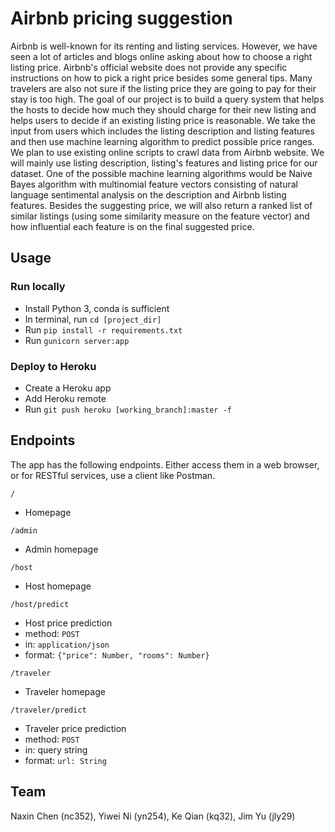 # Airbnb pricing suggestion

Airbnb is well-known for its renting and listing services. However, we have seen a lot of articles and blogs online asking about how to choose a right listing price. Airbnb's official website does not provide any specific instructions on how to pick a right price besides some general tips. Many travelers are also not sure if the listing price they are going to pay for their stay is too high.
The goal of our project is to build a query system that helps the hosts to decide how much they should charge for their new listing and helps users to decide if an existing listing price is reasonable. We take the input from users which includes the listing description and listing features and then use machine learning algorithm to predict possible price ranges. We plan to use existing online scripts to crawl data from Airbnb website. We will mainly use listing description, listing's features and listing price for our dataset. One of the possible machine learning algorithms would be Naive Bayes algorithm with multinomial feature vectors consisting of natural language sentimental analysis on the description and Airbnb listing features. Besides the suggesting price, we will also return a ranked list of similar listings (using some similarity measure on the feature vector) and how influential each feature is on the final suggested price.

## Usage

### Run locally

- Install Python 3, conda is sufficient
- In terminal, run `cd [project_dir]`
- Run `pip install -r requirements.txt`
- Run `gunicorn server:app`

### Deploy to Heroku

- Create a Heroku app
- Add Heroku remote
- Run `git push heroku [working_branch]:master -f`

## Endpoints

The app has the following endpoints. Either access them in a web browser, or for RESTful services, use a client like Postman.

`/`

- Homepage

`/admin`

- Admin homepage

`/host`

- Host homepage

`/host/predict`

- Host price prediction
- method: `POST`
- in: `application/json`
- format: `{"price": Number, "rooms": Number}`

`/traveler`

- Traveler homepage

`/traveler/predict`

- Traveler price prediction
- method: `POST`
- in: query string
- format: `url: String`

## Team

Naxin Chen (nc352), Yiwei Ni (yn254), Ke Qian (kq32), Jim Yu (jly29)
